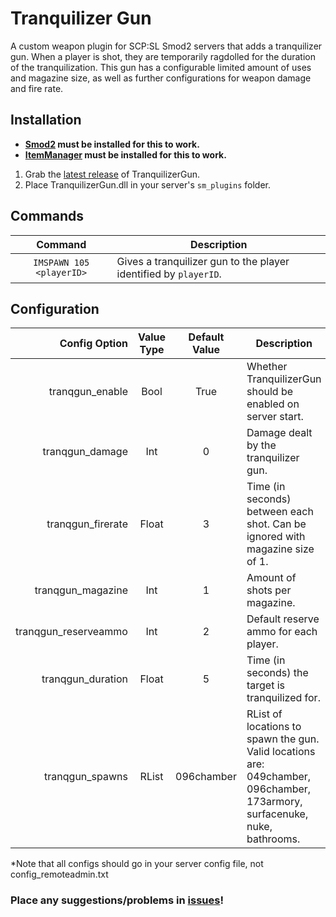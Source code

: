 # Tranquilizer Gun
A custom weapon plugin for SCP:SL Smod2 servers that adds a tranquilizer gun. When a player is shot, they are temporarily ragdolled for the duration of the tranquilization. This gun has a configurable limited amount of uses and magazine size, as well as further configurations for weapon damage and fire rate.

## Installation
* **[Smod2](https://github.com/Grover-c13/Smod2) must be installed for this to work.**
* **[ItemManager](https://github.com/probe4aiur/ItemManager) must be installed for this to work.**

1. Grab the [latest release](https://github.com/NeonWizard/SCP-SCPSwap/releases/latest) of TranquilizerGun.
2. Place TranquilizerGun.dll in your server's `sm_plugins` folder.

## Commands
Command | Description
:---: | ---
`IMSPAWN 105 <playerID>` | Gives a tranquilizer gun to the player identified by `playerID`.

## Configuration
Config Option | Value Type | Default Value | Description
---: | :---: | :---: | ---
tranqgun_enable | Bool | True | Whether TranquilizerGun should be enabled on server start.
tranqgun_damage | Int | 0 | Damage dealt by the tranquilizer gun.
tranqgun_firerate | Float | 3 | Time (in seconds) between each shot. Can be ignored with magazine size of 1.
tranqgun_magazine | Int | 1 | Amount of shots per magazine.
tranqgun_reserveammo | Int | 2 | Default reserve ammo for each player.
tranqgun_duration | Float | 5 | Time (in seconds) the target is tranquilized for.
tranqgun_spawns | RList | 096chamber | RList of locations to spawn the gun. Valid locations are: 049chamber, 096chamber, 173armory, surfacenuke, nuke, bathrooms.

*Note that all configs should go in your server config file, not config_remoteadmin.txt

### Place any suggestions/problems in [issues](https://github.com/NeonWizard/SCP-TranquilizerGun/issues)!
